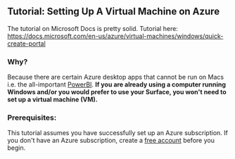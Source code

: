 
## Tutorial: Setting Up A Virtual Machine on Azure
The tutorial on Microsoft Docs is pretty solid. Tutorial here: <https://docs.microsoft.com/en-us/azure/virtual-machines/windows/quick-create-portal>

### Why?
Because there are certain Azure desktop apps that cannot be run on Macs i.e. the all-important [PowerBI]. **If you are already using a computer running Windows and/or you would prefer to use your Surface, you won't need to set up a virtual machine (VM).** 

### Prerequisites:
This tutorial assumes you have successfully set up an Azure subscription. If you don't have an Azure subscription, create a [free account] before you begin.


[PowerBI]: https://powerbi.microsoft.com/en-us/downloads/
[free account]: https://azure.microsoft.com/en-us/free/